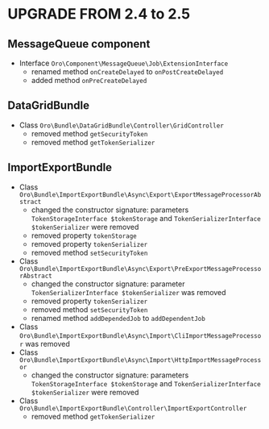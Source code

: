 UPGRADE FROM 2.4 to 2.5
=======================

MessageQueue component
----------------------
- Interface `Oro\Component\MessageQueue\Job\ExtensionInterface`
    - renamed method `onCreateDelayed` to `onPostCreateDelayed`
    - added method `onPreCreateDelayed`

DataGridBundle
--------------
- Class `Oro\Bundle\DataGridBundle\Controller\GridController`
    - removed method `getSecurityToken`
    - removed method `getTokenSerializer`

ImportExportBundle
------------------
- Class `Oro\Bundle\ImportExportBundle\Async\Export\ExportMessageProcessorAbstract`
    - changed the constructor signature: parameters `TokenStorageInterface $tokenStorage` and `TokenSerializerInterface $tokenSerializer` were removed
    - removed property `tokenStorage`
    - removed property `tokenSerializer`
    - removed method `setSecurityToken`
- Class `Oro\Bundle\ImportExportBundle\Async\Export\PreExportMessageProcessorAbstract`
    - changed the constructor signature: parameter `TokenSerializerInterface $tokenSerializer` was removed
    - removed property `tokenSerializer`
    - removed method `setSecurityToken`
    - renamed method `addDependedJob` to `addDependentJob`
- Class `Oro\Bundle\ImportExportBundle\Async\Import\CliImportMessageProcessor` was removed
- Class `Oro\Bundle\ImportExportBundle\Async\Import\HttpImportMessageProcessor`
    - changed the constructor signature: parameters `TokenStorageInterface $tokenStorage` and `TokenSerializerInterface $tokenSerializer` were removed
- Class `Oro\Bundle\ImportExportBundle\Controller\ImportExportController`
    - removed method `getTokenSerializer`
